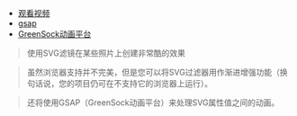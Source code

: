 - [观看视频](https://www.youtube.com/watch?v=XYdDiZa_O3k&list=PL0lNJEnwfVVM80SBgWyC_1DQqyBYfiXeF&index=7)
- [gsap](https://unpkg.com/browse/gsap@2.1.3/)
- [GreenSock动画平台](https://greensock.com)

> 使用SVG滤镜在某些照片上创建非常酷的效果

> 虽然浏览器支持并不完美，但是您可以将SVG过滤器用作渐进增强功能（换句话说，您的项目仍可在不支持它的浏览器上运行）。

> 还将使用GSAP（GreenSock动画平台）来处理SVG属性值之间的动画。